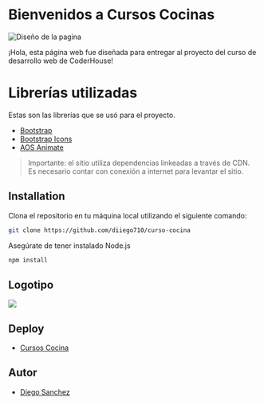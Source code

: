 # Bienvenidos a Cursos Cocinas

![Diseño de la pagina](https://i.imgur.com/MsSLguG.png)

¡Hola, esta página web fue diseñada para entregar al proyecto del curso de desarrollo web de CoderHouse!


# Librerías utilizadas
Estas son las librerías que se usó para el proyecto.

 - [Bootstrap](https://getbootstrap.com/) 
 - [Bootstrap Icons](https://icons.getbootstrap.com/) 
 - [AOS Animate](https://michalsnik.github.io/aos/)

> Importante: el sitio utiliza dependencias linkeadas a través de CDN. Es necesario contar con conexión a internet para levantar el sitio.

  

## Installation
Clona el repositorio en tu máquina local utilizando el siguiente comando:
```bash
git clone https://github.com/diiego710/curso-cocina
```
Asegúrate de tener instalado Node.js
```bash
npm install
```
## Logotipo

![](https://i.imgur.com/GArhXiw.png)


## Deploy
- [Cursos Cocina](http://cursococina.lovestoblog.com/)

## Autor
 -  [Diego Sanchez](https://github.com/diiego710)
